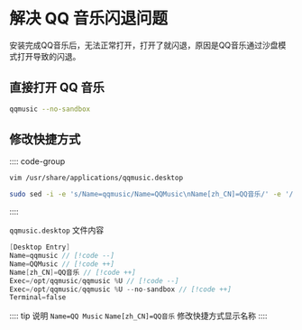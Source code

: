 # 解决 QQ 音乐闪退问题

安装完成QQ音乐后，无法正常打开，打开了就闪退，原因是QQ音乐通过沙盘模式打开导致的闪退。

## 直接打开 QQ 音乐

```bash
qqmusic --no-sandbox
```

## 修改快捷方式

:::: code-group

```bash [vim]
vim /usr/share/applications/qqmusic.desktop
```

```bash [sed]
sudo sed -i -e 's/Name=qqmusic/Name=QQMusic\nName[zh_CN]=QQ音乐/' -e '/^Exec/s/$/ --no-sandbox/' /usr/share/applications/qqmusic.desktop

```

::::

`qqmusic.desktop` 文件内容

```v [/usr/share/applications/qqmusic.desktop]
[Desktop Entry]
Name=qqmusic // [!code --]
Name=QQMusic // [!code ++]
Name[zh_CN]=QQ音乐 // [!code ++]
Exec=/opt/qqmusic/qqmusic %U // [!code --]
Exec=/opt/qqmusic/qqmusic %U --no-sandbox // [!code ++]
Terminal=false
```

:::: tip 说明
`Name=QQ Music` `Name[zh_CN]=QQ音乐` 修改快捷方式显示名称
::::
